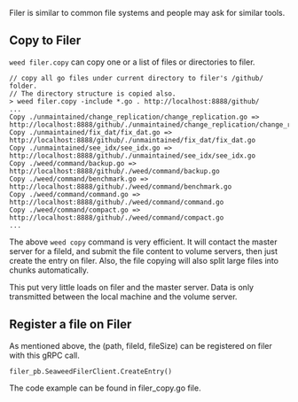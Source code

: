 Filer is similar to common file systems and people may ask for similar tools.

## Copy to Filer

`weed filer.copy` can copy one or a list of files or directories to filer.

```
// copy all go files under current directory to filer's /github/ folder.
// The directory structure is copied also.
> weed filer.copy -include *.go . http://localhost:8888/github/
...
Copy ./unmaintained/change_replication/change_replication.go => http://localhost:8888/github/./unmaintained/change_replication/change_replication.go
Copy ./unmaintained/fix_dat/fix_dat.go => http://localhost:8888/github/./unmaintained/fix_dat/fix_dat.go
Copy ./unmaintained/see_idx/see_idx.go => http://localhost:8888/github/./unmaintained/see_idx/see_idx.go
Copy ./weed/command/backup.go => http://localhost:8888/github/./weed/command/backup.go
Copy ./weed/command/benchmark.go => http://localhost:8888/github/./weed/command/benchmark.go
Copy ./weed/command/command.go => http://localhost:8888/github/./weed/command/command.go
Copy ./weed/command/compact.go => http://localhost:8888/github/./weed/command/compact.go
...
```

The above `weed copy` command is very efficient. It will contact the master server for a fileId, and submit the file content to volume servers, then just create the entry on filer. Also, the file copying will also split large files into chunks automatically.

This put very little loads on filer and the master server. Data is only transmitted between the local machine and the volume server.

## Register a file on Filer

As mentioned above, the (path, fileId, fileSize) can be registered on filer with this gRPC call.

    filer_pb.SeaweedFilerClient.CreateEntry()

The code example can be found in filer_copy.go file.
